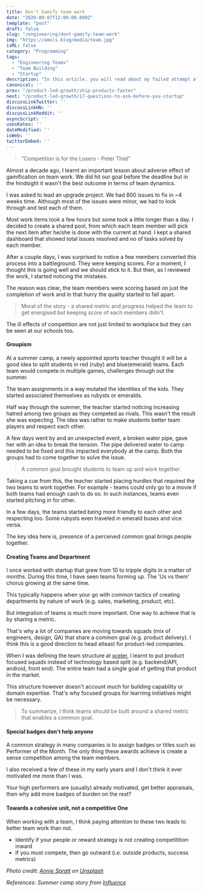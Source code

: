 ```yaml
---
title: Don't Gamify team work
date: "2020-09-07T12:00:00.000Z"
template: "post"
draft: false
slug: "/engineering/dont-gamify-team-work"
img: "https://amols.blog/media/team.jpg"
isML: false
category: "Programming"
tags:
  - "Engineering Teams"
  - "Team Building" 
  - "Startup"
description: "In this article, you will read about my failed attempt at gamification, psychology of competition and why copy cat semantics of team building may not work for you."
canonical: ''
prev: "/product-led-growth/ship-products-faster"
next: "/product-led-growth/17-questions-to-ask-before-you-startup"
discussLinkTwitter: ''
discussLinkHN: ''
discussLinkReddit: ''
asyncScript: ''
usesKatex: ''
dateModified: ''
isWeb: ''
twitterEmbed: ''
---
```


> "Competition is for the Losers - Peter Thiel"

Almost a decade ago, I learnt an important lesson about adverse effect of gamification on team work. We did hit our goal before the deadline but in the hindsight it wasn't the best outcome in terms of team dynamics. 

I was asked to lead an upgrade project. We had 800 issues to fix in ~4 weeks time. Although most of the issues were minor, we had to look through and test each of them.  

Most work items took a few hours but some took a little longer than a day. I decided to create a shared pool, from which each team member will pick the next item after he/she is done with the current at hand. I kept a shared dashboard that showed total issues resolved and no of tasks solved by each member.  

After a couple days, I was surprised to notice a few members converted this process into a battleground.  They were keeping scores.  For a moment, I thought this is going well and we should stick to it. But then, as I reviewed the work, I started noticing the mistakes.  

The reason was clear, the team members were scoring based on just the completion of work and in that hurry the quality started to fall apart. 

> Moral of the story - a shared metric and progress helped the team to get energised but keeping score of each members didn't. 

The ill effects of competition are not just limited to workplace but they can be seen at our schools too. 

#### Groupism 

At a summer camp, a newly appointed sports teacher thought it will be a good idea to split students in red (ruby) and blue(emerald) teams. Each team would compete in multiple games, challenges through out the summer.  

The team assignments in a way mutated the identities of the kids. They started associated themselves as rubysts or emeralds. 

Half way through the summer, the teacher started noticing increasing hatred among two groups as they competed as rivals.  This wasn't the result she was expecting. The idea was rather to make students better team players and respect each other. 

A few days went by and an unexpected event, a broken water pipe, gave her with an idea to break the tension.  The pipe delivered water to camp needed to be fixed and this impacted everybody at the camp. Both the groups had to come together to solve the issue.

> A common goal brought students to team up and work together. 

Taking a cue from this, the teacher started placing hurdles that required the two teams to work together. For example - teams could only go to a movie if both teams had enough cash to do so. In such instances, teams even started pitching in for other.  

In a few days, the teams started being more friendly to each other and respecting too. Some rubysts even traveled in emerald buses and vice versa.

The key idea here is, presence of a perceived common goal brings people together.

#### Creating Teams and Department
I once worked with startup that grew from 10 to tripple digits in a matter of months. During this time, I have seen teams forming up. The 'Us vs them' chorus growing at the same time. 

This typically happens when your go with common tactics of creating departments by nature of work (e.g. sales, marketing, product, etc). 

But integration of teams is much more important. One way to achieve that is by sharing a metric. 

That's why a lot of companies are moving towards squads (mix of engineers, design, QA) that share a common goal (e.g. product delivery). I think this is a good direction to head atleast for product-led companies. 


When I was defining the team structure at [xceler](http://xcelerator.ninja/), I learnt to put product focused squads instead of technology based split (e.g. backend/API, android, front end). The entire team had a single goal of getting that product in the market.   

This structure however doesn't account much for building capability or domain expertise. That's why focused groups for learning initiatives might be necessary. 

> To summarize, I think teams should be built around a shared metric that enables a common goal.

#### Special badges don't help anyone
A common strategy in many companies is to assign badges or titles such as Performer of the Month. The only thing these awards achieve is create a sense competition among the team members.

I also received a few of these in my early years and I don't think it ever motivated me more than I was.  

Your high performers are (usually) already motivated, get better appraisals, then why add more badges of burden on the rest? 

#### Towards a cohesive unit, not a competitive One
When working with a team, I think paying attention to these two leads to better team work than not. 

- Identify if your people or reward strategy is not creating competitition inward
- If you must compete, then go outward (i.e. outside products, success metrics)




*Photo credit: [Annie Spratt]("https://unsplash.com/@anniespratt?utm_source=unsplash&amp;utm_medium=referral&amp;utm_content=creditCopyText") on [Unsplash]("https://unsplash.com/?utm_source=unsplash&amp;utm_medium=referral&amp;utm_content=creditCopyText")*

*References: Summer camp story from [Influence](https://www.amazon.in/Influence-Psychology-Persuasion-Business-Essentials-ebook/dp/B002BD2UUC)*

